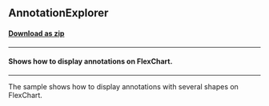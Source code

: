 ## AnnotationExplorer
#### [Download as zip](https://grapecity.github.io/DownGit/#/home?url=https://github.com/GrapeCity/ComponentOne-UWP-Samples/tree/master/C1.UWP.FlexChart/CS/AnnotationExplorer)
____
#### Shows how to display annotations on FlexChart.
____
The sample shows how to display annotations with several shapes on FlexChart.
